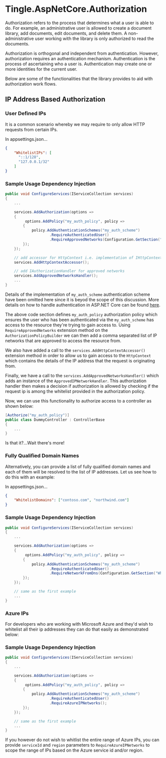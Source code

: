 # Tingle.AspNetCore.Authorization

Authorization refers to the process that determines what a user is able to do. For example, an administrative user is allowed to create a document library, add documents, edit documents, and delete them. A non-administrative user working with the library is only authorized to read the documents.

Authorization is orthogonal and independent from authentication. However, authorization requires an authentication mechanism. Authentication is the process of ascertaining who a user is. Authentication may create one or more identities for the current user.

Below are some of the functionalities that the library provides to aid with authorization work flows.

## IP Address Based Authorization

### User Defined IPs

It is a common scenario whereby we may require to only allow HTTP requests from certain IPs. 

In appsettings.json...

```json
{
    "WhitelistIPs": [
      "::1/128",
      "127.0.0.1/32"
    ]
}
```

### Sample Usage Dependency Injection

```cs
public void ConfigureServices(IServiceCollection services)
{
    ...

    services.AddAuthorization(options => 
    {
         options.AddPolicy("my_auth_policy", policy =>
        {
            policy.AddAuthenticationSchemes("my_auth_scheme")
                    .RequireAuthenticatedUser()
                    .RequireApprovedNetworks(Configuration.GetSection("WhitelistIPs"));
        });
    });

    // add accessor for HttpContext i.e. implementation of IHttpContextAccessor
    services.AddHttpContextAccessor();

    // add IAuthorizationHandler for approved networks
    services.AddApprovedNetworksHandler();
    ...
}
```

Details of the implementation of `my_auth_scheme` authentication scheme have been omitted here since it is beyod the scope of this discussion. More details on how to handle authentication in ASP.NET Core can be found [here](https://docs.microsoft.com/en-us/aspnet/core/security/authentication/?view=aspnetcore-7.0).

The above code section defines `my_auth_policy` authorization policy which ensures the user who has been authenticated via the `my_auth_scheme` has access to the resource they're trying to gain access to. Using `RequireApprovedNetworks` extension method on the `AuthorizationPolicyBuilder` we can then add a comma separated list of IP networks that are approved to access the resource from.

We also have added a call to the `services.AddHttpContextAccessor()` extension method in order to allow us to gain access to the `HttpContext` which contains the details of the IP address that the request is originating from.

Finally, we have a call to the `services.AddApprovedNetworksHandler()` which adds an instance of the `ApprovedIPNetworkHandler`. This authorization handler then makes a decision if authorization is allowed by checking if the request ip is among the whitelist provided in the authorization policy.

Now, we can use this functionality to authorize access to a controller as shown below:

```cs
[Authorize("my_auth_policy")]
public class DummyController : ControllerBase
{
    ...
}
```

Is that it?...Wait there's more!

### Fully Qualified Domain Names

Alternatively, you can provide a list of fully qualified domain names and each of them will be resolved to the list of IP addresses. Let us see how to do this with an example:

In appsettings.json...

```json
{
    "WhitelistDomains": ["contoso.com", "northwind.com"]
}
```

### Sample Usage Dependency Injection

```cs
public void ConfigureServices(IServiceCollection services)
{
    ...

    services.AddAuthorization(options => 
    {
         options.AddPolicy("my_auth_policy", policy =>
        {
            policy.AddAuthenticationSchemes("my_auth_scheme")
                    .RequireAuthenticatedUser()
                    .RequireNetworkFromDns(Configuration.GetSection("WhitelistDomains"));
        });
    });

    // same as the first example
    ...
}
```

### Azure IPs

For developers who are working with Microsoft Azure and they'd wish to whitelist all their ip addresses they can do that easily as demonstrated below:

### Sample Usage Dependency Injection

```cs
public void ConfigureServices(IServiceCollection services)
{
    ...

    services.AddAuthorization(options => 
    {
         options.AddPolicy("my_auth_policy", policy =>
        {
            policy.AddAuthenticationSchemes("my_auth_scheme")
                    .RequireAuthenticatedUser()
                    .RequireAzureIPNetworks();
        });
    });

    // same as the first example
    ...
}
```

If you however do not wish to whitlist the entire range of Azure IPs, you can provide `serviceId` and `region` parameters to `RequireAzureIPNetworks` to scope the range of IPs based on the Azure service id and/or region.